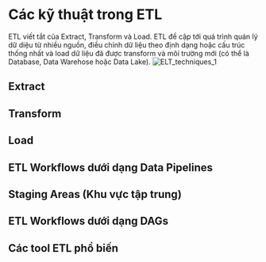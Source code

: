 # Các kỹ thuật trong ETL 
ETL viết tắt của Extract, Transform và Load. ETL đề cập tới quá trình quán lý dữ diệu từ nhiều nguồn, điều chỉnh dữ liệu theo định dạng hoặc cấu trúc thống nhất và load dữ liệu đã được transform và môi trường mới (có thể là Database, Data Warehose hoặc Data Lake).
![ELT_techniques_1](https://user-images.githubusercontent.com/103992475/202216380-35fa6f1a-e0b3-4213-a45d-d2ad51bb96b5.png)
## Extract 
## Transform 
## Load 
## ETL Workflows dưới dạng Data Pipelines 
## Staging Areas (Khu vực tập trung)
## ETL Workflows dưới dạng DAGs
## Các tool ETL phổ biến 

